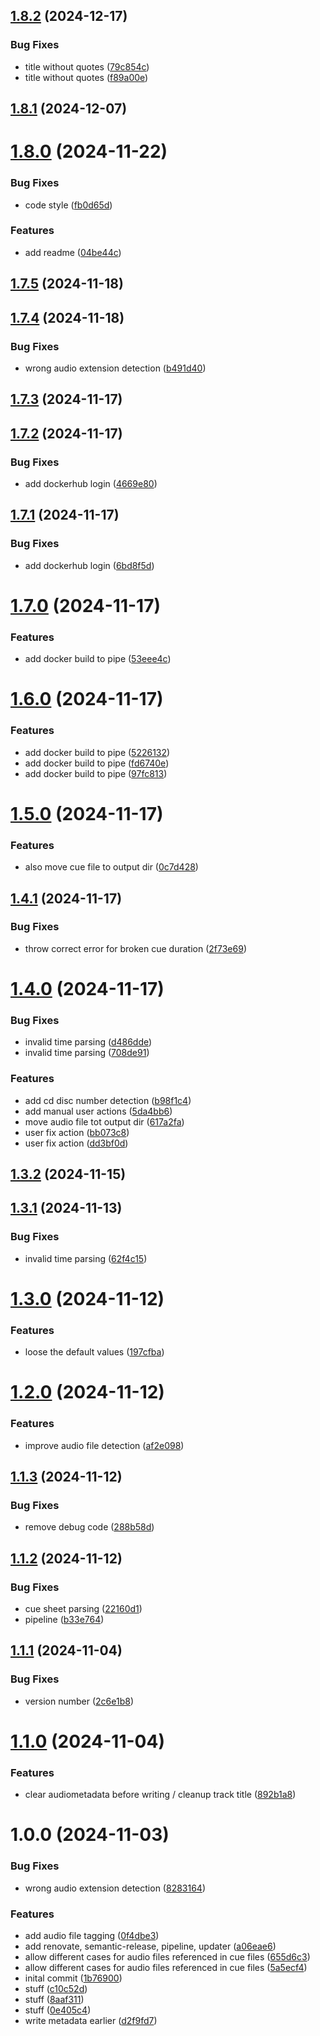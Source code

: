 ## [1.8.2](https://github.com/RouHim/cue-splatter/compare/1.8.1...1.8.2) (2024-12-17)


### Bug Fixes

* title without quotes ([79c854c](https://github.com/RouHim/cue-splatter/commit/79c854cf843a0cb2ade0cad19d006f8e15e10716))
* title without quotes ([f89a00e](https://github.com/RouHim/cue-splatter/commit/f89a00e96be358f6b56dd101dacd2442c91fad8c))

## [1.8.1](https://github.com/RouHim/cue-splatter/compare/1.8.0...1.8.1) (2024-12-07)

# [1.8.0](https://github.com/RouHim/cue-splatter/compare/1.7.5...1.8.0) (2024-11-22)


### Bug Fixes

* code style ([fb0d65d](https://github.com/RouHim/cue-splatter/commit/fb0d65d3919d11c114ebcd08c278dd5756611831))


### Features

* add readme ([04be44c](https://github.com/RouHim/cue-splatter/commit/04be44cf9b0d19f01241cdf99ae80f04fbcb501f))

## [1.7.5](https://github.com/RouHim/cue-splatter/compare/1.7.4...1.7.5) (2024-11-18)

## [1.7.4](https://github.com/RouHim/cue-splatter/compare/1.7.3...1.7.4) (2024-11-18)


### Bug Fixes

* wrong audio extension detection ([b491d40](https://github.com/RouHim/cue-splatter/commit/b491d40c4dbe620d377e5905c519e6b8a2876c14))

## [1.7.3](https://github.com/RouHim/cue-splatter/compare/1.7.2...1.7.3) (2024-11-17)

## [1.7.2](https://github.com/RouHim/cue-splatter/compare/1.7.1...1.7.2) (2024-11-17)


### Bug Fixes

* add dockerhub login ([4669e80](https://github.com/RouHim/cue-splatter/commit/4669e80ca2f9e6bce5e224774d0ad968001875ff))

## [1.7.1](https://github.com/RouHim/cue-splatter/compare/1.7.0...1.7.1) (2024-11-17)


### Bug Fixes

* add dockerhub login ([6bd8f5d](https://github.com/RouHim/cue-splatter/commit/6bd8f5d359c94ef3f4e3c7327ac5ae2a900df7e1))

# [1.7.0](https://github.com/RouHim/cue-splatter/compare/1.6.0...1.7.0) (2024-11-17)


### Features

* add docker build to pipe ([53eee4c](https://github.com/RouHim/cue-splatter/commit/53eee4c3c547fd0ab931e5a4c44478a3f5e22b64))

# [1.6.0](https://github.com/RouHim/cue-splatter/compare/1.5.0...1.6.0) (2024-11-17)


### Features

* add docker build to pipe ([5226132](https://github.com/RouHim/cue-splatter/commit/52261325424c0a63e00dc10465025a4db3b8890f))
* add docker build to pipe ([fd6740e](https://github.com/RouHim/cue-splatter/commit/fd6740e4a4be51250458b0d822529ecd1aa15c0a))
* add docker build to pipe ([97fc813](https://github.com/RouHim/cue-splatter/commit/97fc8137170d27c322c2ed624cce968e0144537c))

# [1.5.0](https://github.com/RouHim/cue-splatter/compare/1.4.1...1.5.0) (2024-11-17)


### Features

* also move cue file to output dir ([0c7d428](https://github.com/RouHim/cue-splatter/commit/0c7d428b10d836fe29e9a0d1fac67fa6fb7cc7a2))

## [1.4.1](https://github.com/RouHim/cue-splatter/compare/1.4.0...1.4.1) (2024-11-17)


### Bug Fixes

* throw correct error for broken cue duration ([2f73e69](https://github.com/RouHim/cue-splatter/commit/2f73e695be2f3918b49016103a7b4a5005ebecdb))

# [1.4.0](https://github.com/RouHim/cue-splatter/compare/1.3.2...1.4.0) (2024-11-17)


### Bug Fixes

* invalid time parsing ([d486dde](https://github.com/RouHim/cue-splatter/commit/d486dde7323c8027fd27fd9f005954bc4bc9895a))
* invalid time parsing ([708de91](https://github.com/RouHim/cue-splatter/commit/708de915abdf3ae893047d9170c8ce2087fc3d71))


### Features

* add cd disc number detection ([b98f1c4](https://github.com/RouHim/cue-splatter/commit/b98f1c4583b8a4668cf650fc1c6381d7f44a951e))
* add manual user actions ([5da4bb6](https://github.com/RouHim/cue-splatter/commit/5da4bb69a0ccfb5ad3c7ea4577709969ec346200))
* move audio file tot output dir ([617a2fa](https://github.com/RouHim/cue-splatter/commit/617a2fa6129d37f04d27ac791eaf30a055da6ba0))
* user fix action ([bb073c8](https://github.com/RouHim/cue-splatter/commit/bb073c8ea2fdc0ac6f7da126afb57abe22ec2303))
* user fix action ([dd3bf0d](https://github.com/RouHim/cue-splatter/commit/dd3bf0d3ba15c20258b79b1ac63de383bcfbdd96))

## [1.3.2](https://github.com/RouHim/cue-splatter/compare/1.3.1...1.3.2) (2024-11-15)

## [1.3.1](https://github.com/RouHim/cue-splatter/compare/1.3.0...1.3.1) (2024-11-13)


### Bug Fixes

* invalid time parsing ([62f4c15](https://github.com/RouHim/cue-splatter/commit/62f4c15b64121177367d3dde9df3c068fe83e827))

# [1.3.0](https://github.com/RouHim/cue-splatter/compare/1.2.0...1.3.0) (2024-11-12)


### Features

* loose the default values ([197cfba](https://github.com/RouHim/cue-splatter/commit/197cfbadbf805ef505409f96e0203b35e6c1b100))

# [1.2.0](https://github.com/RouHim/cue-splatter/compare/1.1.3...1.2.0) (2024-11-12)


### Features

* improve audio file detection ([af2e098](https://github.com/RouHim/cue-splatter/commit/af2e098371ec3dbe0570f33ed668caff59b1ff36))

## [1.1.3](https://github.com/RouHim/cue-splatter/compare/1.1.2...1.1.3) (2024-11-12)


### Bug Fixes

* remove debug code ([288b58d](https://github.com/RouHim/cue-splatter/commit/288b58d84c9dc5d302c33f313855e04dd66c45b7))

## [1.1.2](https://github.com/RouHim/cue-splatter/compare/1.1.1...1.1.2) (2024-11-12)


### Bug Fixes

* cue sheet parsing ([22160d1](https://github.com/RouHim/cue-splatter/commit/22160d1e5335cac2c1272eea0976799f0f2cdff4))
* pipeline ([b33e764](https://github.com/RouHim/cue-splatter/commit/b33e764299b5755ef437e1ff54452e5a2a6d1fab))

## [1.1.1](https://github.com/RouHim/cue-splatter/compare/1.1.0...1.1.1) (2024-11-04)


### Bug Fixes

* version number ([2c6e1b8](https://github.com/RouHim/cue-splatter/commit/2c6e1b86ad92632d2ad5ac804aa19c5ac76b23de))

# [1.1.0](https://github.com/RouHim/cue-splatter/compare/1.0.0...1.1.0) (2024-11-04)


### Features

* clear audiometadata before writing / cleanup track title ([892b1a8](https://github.com/RouHim/cue-splatter/commit/892b1a8f809dbeb969f9f0ba03d01bed1ee7de06))

# 1.0.0 (2024-11-03)


### Bug Fixes

* wrong audio extension detection ([8283164](https://github.com/RouHim/cue-splatter/commit/82831646c8ef253d4eba630056fc13829099092f))


### Features

* add audio file tagging ([0f4dbe3](https://github.com/RouHim/cue-splatter/commit/0f4dbe36b4eb64ab38f2ca9f2f4947e703e8966a))
* add renovate, semantic-release, pipeline, updater ([a06eae6](https://github.com/RouHim/cue-splatter/commit/a06eae6190fa63a00b706160dd780e95fb85430e))
* allow different cases for audio files referenced in cue files ([655d6c3](https://github.com/RouHim/cue-splatter/commit/655d6c347923105126a9989647648b07fab88c6f))
* allow different cases for audio files referenced in cue files ([5a5ecf4](https://github.com/RouHim/cue-splatter/commit/5a5ecf47d1af3b5604c7a9f1681856d3cf42d309))
* inital commit ([1b76900](https://github.com/RouHim/cue-splatter/commit/1b7690001c40516c2bc7a1a6d6c2f6c94d3dafae))
* stuff ([c10c52d](https://github.com/RouHim/cue-splatter/commit/c10c52db6951f61838595c283d7641c2206ef0d3))
* stuff ([8aaf311](https://github.com/RouHim/cue-splatter/commit/8aaf311df1736d0f09ff610c554b2dd60f294766))
* stuff ([0e405c4](https://github.com/RouHim/cue-splatter/commit/0e405c44a5de8bae63189984e87a26394eea9d70))
* write metadata earlier ([d2f9fd7](https://github.com/RouHim/cue-splatter/commit/d2f9fd7cfea993bdd7a1ee3d34cd2649643d4a9c))
